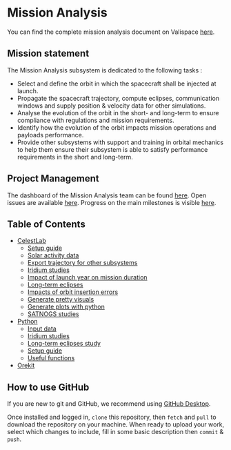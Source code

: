 # Mission Analysis

You can find the complete mission analysis document on Valispace [here](https://tolosat.valispace.com/project/26/analyses/32).

## Mission statement
The Mission Analysis subsystem is dedicated to the following tasks :
- Select and define the orbit in which the spacecraft shall be injected at launch.
- Propagate the spacecraft trajectory, compute eclipses, communication windows and supply position & velocity data for other simulations.
- Analyse the evolution of the orbit in the short- and long-term to ensure compliance with regulations and mission requirements.
- Identify how the evolution of the orbit impacts mission operations and payloads performance.
- Provide other subsystems with support and training in orbital mechanics to help them ensure their subsystem is able to satisfy performance requirements in the short and long-term.

## Project Management
The dashboard of the Mission Analysis team can be found [here](https://github.com/orgs/TOLOSAT/projects/1/views/1).
Open issues are available [here](https://github.com/TOLOSAT/mission-analysis/issues).
Progress on the main milestones is visible [here](https://github.com/TOLOSAT/mission-analysis/milestones).

## Table of Contents
<!-- Start TOC (do not remove me) -->
* [CelestLab](celestlab)
  * [Setup guide](celestlab/Celestlabsetup)
  * [Solar activity data](celestlab/Data)
  * [Export trajectory for other subsystems](celestlab/ExportTrajectory)
  * [Iridium studies](celestlab/Iridium)
  * [Impact of launch year on mission duration](celestlab/LaunchYearMissionDuration)
  * [Long-term eclipses](celestlab/LongTermEclipses)
  * [Impacts of orbit insertion errors](celestlab/OrbitInsertionErrors)
  * [Generate pretty visuals](celestlab/PrettyVisuals)
  * [Generate plots with python](celestlab/PythonPlots)
  * [SATNOGS studies](celestlab/SATNOGS)
* [Python](python)
  * [Input data](python/input_data)
  * [Iridium studies](python/iridium)
  * [Long-term eclipses study](python/long_term_eclipses)
  * [Setup guide](python/setup_guide)
  * [Useful functions](python/useful_functions)
* [Orekit](orekit)
<!-- End TOC (do not remove me) -->

## How to use GitHub
If you are new to git and GitHub, we recommend using [GitHub Desktop](https://desktop.github.com/).

Once installed and logged in, `clone` this repository, then `fetch` and `pull` to download the repository on your machine.
When ready to upload your work, select which changes to include, fill in some basic description then `commit` & `push`.
